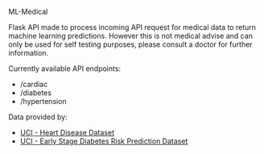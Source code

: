 ML-Medical

Flask API made to process incoming API request for medical data to return machine learning predictions. However this is not medical advise and can only be used for self testing purposes, please consult a doctor for further information.

Currently available API endpoints:
- /cardiac
- /diabetes
- /hypertension

Data provided by:
- [UCI - Heart Disease Dataset](https://archive.ics.uci.edu/ml/datasets/Heart+Disease)
- [UCI - Early Stage Diabetes Risk Prediction Dataset](https://archive.ics.uci.edu/ml/datasets/Early+stage+diabetes+risk+prediction+dataset.)
